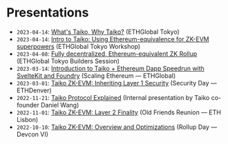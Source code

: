 # Presentations

- `2023-04-14`: [What's Taiko, Why Taiko?](https://www.youtube.com/watch?v=cbAYOsp8CTA&t=2717s) (ETHGlobal Tokyo)
- `2023-04-14`: [Intro to Taiko: Using Ethereum-equivalence for ZK-EVM superpowers](https://www.youtube.com/watch?v=ud9Xy1woW2g&t=2615s) (ETHGlobal Tokyo Workshop)
- `2023-04-08`: [Fully decentralized, Ethereum-equivalent ZK Rollup](https://hackmd.io/@taikolabs/H1gWNMAb3) (ETHGlobal Tokyo
Builders Session)
- `2023-03-14`: [Introduction to Taiko + Ethereum Dapp Speedrun with SvelteKit and Foundry](https://youtu.be/mgSBhreBQWA) (Scaling Ethereum — ETHGlobal)
- `2023-03-01`: [Taiko ZK-EVM: Inheriting Layer 1 Security](https://hackmd.io/@taikolabs/BkWoN0nRi) (Security Day — ETHDenver)
- `2022-11-21`: [Taiko Protocol Explained](https://youtu.be/YUSCAFZRDqg) (Internal presentation by Taiko co-founder Daniel Wang)
- `2022-11-01`: [Taiko ZK-EVM: Layer 2 Finality](https://hackmd.io/@taikolabs/HkN7GR64i) (Old Friends Reunion — ETH Lisbon)
- `2022-10-10`: [Taiko ZK-EVM: Overview and Optimizations](https://hackmd.io/@taikolabs/S1haywHIj) (Rollup Day — Devcon VI)
